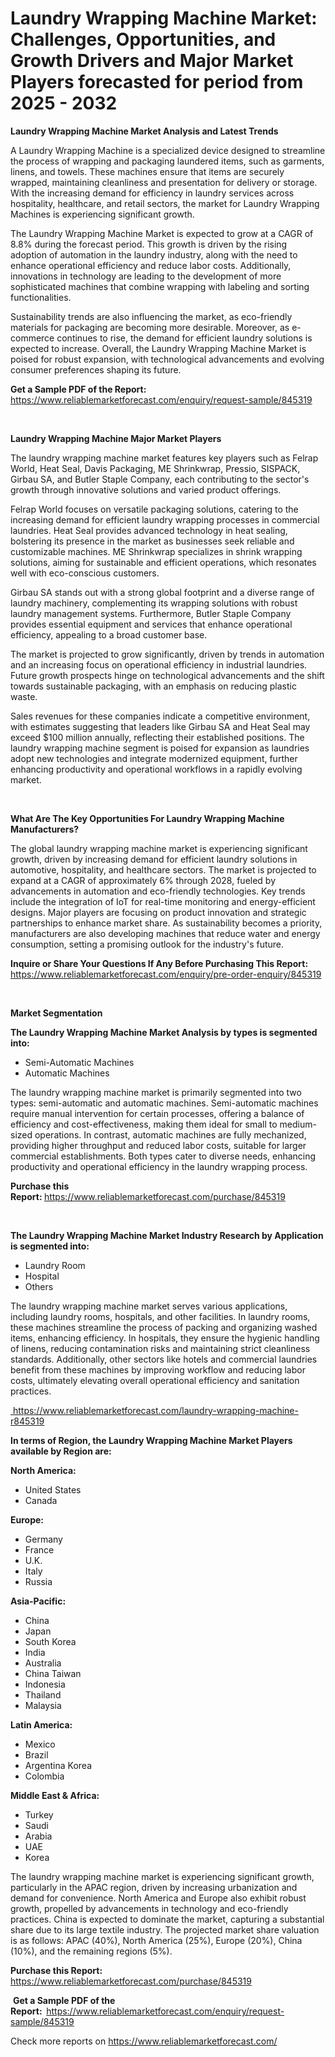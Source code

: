 <p><h1>Laundry Wrapping Machine Market: Challenges, Opportunities, and Growth Drivers and Major Market Players forecasted for period from 2025 - 2032</h1></p><p><strong>Laundry Wrapping Machine Market Analysis and Latest Trends</strong></p>
<p><p>A Laundry Wrapping Machine is a specialized device designed to streamline the process of wrapping and packaging laundered items, such as garments, linens, and towels. These machines ensure that items are securely wrapped, maintaining cleanliness and presentation for delivery or storage. With the increasing demand for efficiency in laundry services across hospitality, healthcare, and retail sectors, the market for Laundry Wrapping Machines is experiencing significant growth.</p><p>The Laundry Wrapping Machine Market is expected to grow at a CAGR of 8.8% during the forecast period. This growth is driven by the rising adoption of automation in the laundry industry, along with the need to enhance operational efficiency and reduce labor costs. Additionally, innovations in technology are leading to the development of more sophisticated machines that combine wrapping with labeling and sorting functionalities.</p><p>Sustainability trends are also influencing the market, as eco-friendly materials for packaging are becoming more desirable. Moreover, as e-commerce continues to rise, the demand for efficient laundry solutions is expected to increase. Overall, the Laundry Wrapping Machine Market is poised for robust expansion, with technological advancements and evolving consumer preferences shaping its future.</p></p>
<p><strong>Get a Sample PDF of the Report:&nbsp;</strong> <a href="https://www.reliablemarketforecast.com/enquiry/request-sample/845319?utm_campaign=2481&utm_medium=2&utm_source=Github&utm_content=ia&utm_term=09042025&utm_id=laundry-wrapping-machine">https://www.reliablemarketforecast.com/enquiry/request-sample/845319</a></p>
<p>&nbsp;</p>
<p><strong>Laundry Wrapping Machine Major Market Players</strong></p>
<p><p>The laundry wrapping machine market features key players such as Felrap World, Heat Seal, Davis Packaging, ME Shrinkwrap, Pressio, SISPACK, Girbau SA, and Butler Staple Company, each contributing to the sector's growth through innovative solutions and varied product offerings.</p><p>Felrap World focuses on versatile packaging solutions, catering to the increasing demand for efficient laundry wrapping processes in commercial laundries. Heat Seal provides advanced technology in heat sealing, bolstering its presence in the market as businesses seek reliable and customizable machines. ME Shrinkwrap specializes in shrink wrapping solutions, aiming for sustainable and efficient operations, which resonates well with eco-conscious customers.</p><p>Girbau SA stands out with a strong global footprint and a diverse range of laundry machinery, complementing its wrapping solutions with robust laundry management systems. Furthermore, Butler Staple Company provides essential equipment and services that enhance operational efficiency, appealing to a broad customer base.</p><p>The market is projected to grow significantly, driven by trends in automation and an increasing focus on operational efficiency in industrial laundries. Future growth prospects hinge on technological advancements and the shift towards sustainable packaging, with an emphasis on reducing plastic waste.</p><p>Sales revenues for these companies indicate a competitive environment, with estimates suggesting that leaders like Girbau SA and Heat Seal may exceed $100 million annually, reflecting their established positions. The laundry wrapping machine segment is poised for expansion as laundries adopt new technologies and integrate modernized equipment, further enhancing productivity and operational workflows in a rapidly evolving market.</p></p>
<p>&nbsp;</p>
<p><strong>What Are The Key Opportunities For Laundry Wrapping Machine Manufacturers?</strong></p>
<p><p>The global laundry wrapping machine market is experiencing significant growth, driven by increasing demand for efficient laundry solutions in automotive, hospitality, and healthcare sectors. The market is projected to expand at a CAGR of approximately 6% through 2028, fueled by advancements in automation and eco-friendly technologies. Key trends include the integration of IoT for real-time monitoring and energy-efficient designs. Major players are focusing on product innovation and strategic partnerships to enhance market share. As sustainability becomes a priority, manufacturers are also developing machines that reduce water and energy consumption, setting a promising outlook for the industry's future.</p></p>
<p><strong>Inquire or Share Your Questions If Any Before Purchasing This Report:</strong> <a href="https://www.reliablemarketforecast.com/enquiry/pre-order-enquiry/845319?utm_campaign=2481&utm_medium=2&utm_source=Github&utm_content=ia&utm_term=09042025&utm_id=laundry-wrapping-machine">https://www.reliablemarketforecast.com/enquiry/pre-order-enquiry/845319</a></p>
<p>&nbsp;</p>
<p><strong>Market Segmentation</strong></p>
<p><strong>The Laundry Wrapping Machine Market Analysis by types is segmented into:</strong></p>
<p><ul><li>Semi-Automatic Machines</li><li>Automatic Machines</li></ul></p>
<p><p>The laundry wrapping machine market is primarily segmented into two types: semi-automatic and automatic machines. Semi-automatic machines require manual intervention for certain processes, offering a balance of efficiency and cost-effectiveness, making them ideal for small to medium-sized operations. In contrast, automatic machines are fully mechanized, providing higher throughput and reduced labor costs, suitable for larger commercial establishments. Both types cater to diverse needs, enhancing productivity and operational efficiency in the laundry wrapping process.</p></p>
<p><strong>Purchase this Report:&nbsp;</strong><a href="https://www.reliablemarketforecast.com/purchase/845319?utm_campaign=2481&utm_medium=2&utm_source=Github&utm_content=ia&utm_term=09042025&utm_id=laundry-wrapping-machine">https://www.reliablemarketforecast.com/purchase/845319</a></p>
<p>&nbsp;</p>
<p><strong>The Laundry Wrapping Machine Market Industry Research by Application is segmented into:</strong></p>
<p><ul><li>Laundry Room</li><li>Hospital</li><li>Others</li></ul></p>
<p><p>The laundry wrapping machine market serves various applications, including laundry rooms, hospitals, and other facilities. In laundry rooms, these machines streamline the process of packing and organizing washed items, enhancing efficiency. In hospitals, they ensure the hygienic handling of linens, reducing contamination risks and maintaining strict cleanliness standards. Additionally, other sectors like hotels and commercial laundries benefit from these machines by improving workflow and reducing labor costs, ultimately elevating overall operational efficiency and sanitation practices.</p></p>
<p><a href="https://www.reliablemarketforecast.com/laundry-wrapping-machine-r845319?utm_campaign=2481&utm_medium=2&utm_source=Github&utm_content=ia&utm_term=09042025&utm_id=laundry-wrapping-machine">&nbsp;https://www.reliablemarketforecast.com/laundry-wrapping-machine-r845319</a></p>
<p><strong>In terms of Region, the Laundry Wrapping Machine Market Players available by Region are:</strong></p>
<p>
    <p> <strong> North America: </strong>
        <ul>
            <li>United States</li>
            <li>Canada</li>
        </ul>
        </p> 
    <p> <strong> Europe: </strong>
        <ul>
            <li>Germany</li>
            <li>France</li>
            <li>U.K.</li>
            <li>Italy</li>
            <li>Russia</li>
        </ul>
        </p> 
    <p> <strong> Asia-Pacific: </strong>
        <ul>
            <li>China</li>
            <li>Japan</li>
            <li>South Korea</li>
            <li>India</li>
            <li>Australia</li>
            <li>China Taiwan</li>
            <li>Indonesia</li>
            <li>Thailand</li>
            <li>Malaysia</li>
        </ul>
        </p> 
    <p> <strong> Latin America: </strong>
        <ul>
            <li>Mexico</li>
            <li>Brazil</li>
            <li>Argentina Korea</li>
            <li>Colombia</li>
        </ul>
        </p> 
    <p> <strong> Middle East & Africa: </strong>
        <ul>
            <li>Turkey</li>
            <li>Saudi</li>
            <li>Arabia</li>
            <li>UAE</li>
            <li>Korea</li>
        </ul>
    </p>
    </p>
<p><p>The laundry wrapping machine market is experiencing significant growth, particularly in the APAC region, driven by increasing urbanization and demand for convenience. North America and Europe also exhibit robust growth, propelled by advancements in technology and eco-friendly practices. China is expected to dominate the market, capturing a substantial share due to its large textile industry. The projected market share valuation is as follows: APAC (40%), North America (25%), Europe (20%), China (10%), and the remaining regions (5%).</p></p>
<p><strong>Purchase this Report: </strong><a href="https://www.reliablemarketforecast.com/purchase/845319?utm_campaign=2481&utm_medium=2&utm_source=Github&utm_content=ia&utm_term=09042025&utm_id=laundry-wrapping-machine">https://www.reliablemarketforecast.com/purchase/845319</a></p>
<p>&nbsp;<strong>Get a Sample PDF of the Report:&nbsp;&nbsp;</strong><a href="https://www.reliablemarketforecast.com/enquiry/request-sample/845319?utm_campaign=2481&utm_medium=2&utm_source=Github&utm_content=ia&utm_term=09042025&utm_id=laundry-wrapping-machine">https://www.reliablemarketforecast.com/enquiry/request-sample/845319</a></p>
<p><strong></strong></p>
<p>Check more reports on <a href="https://www.reliablemarketforecast.com/?utm_campaign=2481&utm_medium=2&utm_source=Github&utm_content=ia&utm_term=09042025&utm_id=laundry-wrapping-machine">https://www.reliablemarketforecast.com/</a></p>